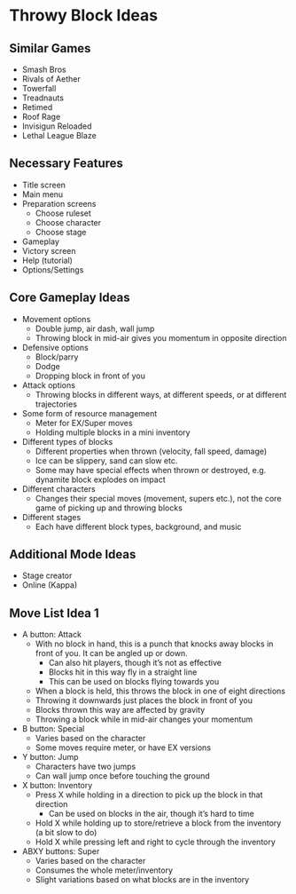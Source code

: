 # Throwy Block Ideas

## Similar Games

- Smash Bros
- Rivals of Aether
- Towerfall
- Treadnauts
- Retimed
- Roof Rage
- Invisigun Reloaded
- Lethal League Blaze

## Necessary Features

- Title screen
- Main menu
- Preparation screens
  - Choose ruleset
  - Choose character
  - Choose stage
- Gameplay
- Victory screen
- Help (tutorial)
- Options/Settings

## Core Gameplay Ideas
- Movement options
  - Double jump, air dash, wall jump
  - Throwing block in mid-air gives you momentum in opposite direction
- Defensive options
  - Block/parry
  - Dodge
  - Dropping block in front of you
- Attack options
  - Throwing blocks in different ways, at different speeds, or at different trajectories
- Some form of resource management
  - Meter for EX/Super moves
  - Holding multiple blocks in a mini inventory
- Different types of blocks
  - Different properties when thrown (velocity, fall speed, damage)
  - Ice can be slippery, sand can slow etc.
  - Some may have special effects when thrown or destroyed, e.g. dynamite block explodes on impact
- Different characters
  - Changes their special moves (movement, supers etc.), not the core game of picking up and throwing blocks
- Different stages
  - Each have different block types, background, and music

## Additional Mode Ideas

- Stage creator
- Online (Kappa)

## Move List Idea 1

- A button: Attack
  - With no block in hand, this is a punch that knocks away blocks in front of you. It can be angled up or down.
    - Can also hit players, though it’s not as effective
    - Blocks hit in this way fly in a straight line
    - This can be used on blocks flying towards you
  - When a block is held, this throws the block in one of eight directions
  - Throwing it downwards just places the block in front of you
  - Blocks thrown this way are affected by gravity
  - Throwing a block while in mid-air changes your momentum
- B button: Special
  - Varies based on the character
  - Some moves require meter, or have EX versions
- Y button: Jump
  - Characters have two jumps
  - Can wall jump once before touching the ground
- X button: Inventory
  - Press X while holding in a direction to pick up the block in that direction
    - Can be used on blocks in the air, though it’s hard to time
  - Hold X while holding up to store/retrieve a block from the inventory (a bit slow to do)
  - Hold X while pressing left and right to cycle through the inventory
- ABXY buttons: Super
  - Varies based on the character
  - Consumes the whole meter/inventory
  - Slight variations based on what blocks are in the inventory